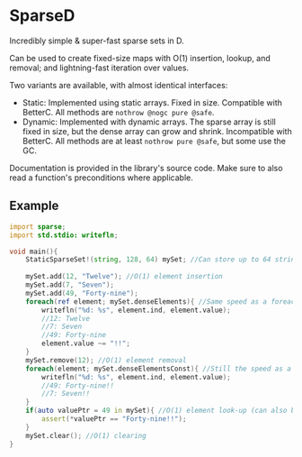 # SparseD
Incredibly simple & super-fast sparse sets in D.

Can be used to create fixed-size maps with O(1) insertion, lookup, and removal; and lightning-fast iteration over values.

Two variants are available, with almost identical interfaces:
- Static: Implemented using static arrays. Fixed in size. Compatible with BetterC. All methods are `nothrow @nogc pure @safe`.
- Dynamic: Implemented with dynamic arrays. The sparse array is still fixed in size, but the dense array can grow and shrink. Incompatible with BetterC. All methods are at least `nothrow pure @safe`, but some use the GC.

Documentation is provided in the library's source code. Make sure to also read a function's preconditions where applicable.

## Example
```d
import sparse;
import std.stdio: writefln;

void main(){
	StaticSparseSet!(string, 128, 64) mySet; //Can store up to 64 strings, with unique IDs 0–127.
	
	mySet.add(12, "Twelve"); //O(1) element insertion
	mySet.add(7, "Seven");
	mySet.add(49, "Forty-nine");
	foreach(ref element; mySet.denseElements){ //Same speed as a foreach over an array
		writefln("%d: %s", element.ind, element.value);
		//12: Twelve
		//7: Seven
		//49: Forty-nine
		element.value ~= "!!";
	}
	mySet.remove(12); //O(1) element removal
	foreach(element; mySet.denseElementsConst){ //Still the speed as a foreach over an array!
		writefln("%d: %s", element.ind, element.value);
		//49: Forty-nine!!
		//7: Seven!!
	}
	if(auto valuePtr = 49 in mySet){ //O(1) element look-up (can also be done with `.has()` and then `.get()`/`.read()`)
		assert(*valuePtr == "Forty-nine!!");
	}
	mySet.clear(); //O(1) clearing
}
```
